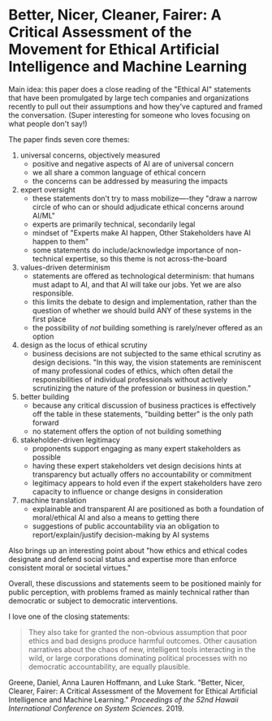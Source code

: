 # Better, Nicer, Cleaner, Fairer: A Critical Assessment of the Movement for Ethical Artificial Intelligence and Machine Learning

Main idea: this paper does a close reading of the "Ethical AI" statements that have been promulgated by large tech companies and organizations recently to pull out their assumptions and how they've captured and framed the conversation. (Super interesting for someone who loves focusing on what people don't say!)

The paper finds seven core themes:
1. universal concerns, objectively measured
	- positive and negative aspects of AI are of universal concern
	- we all share a common language of ethical concern
	- the concerns can be addressed by measuring the impacts
2. expert oversight
	- these statements don't try to mass mobilize—-they "draw a narrow circle of who can or should adjudicate ethical concerns around AI/ML"
	- experts are primarily technical, secondarily legal
	- mindset of "Experts make AI happen, Other Stakeholders have AI happen to them"
	- some statements do include/acknowledge importance of non-technical expertise, so this theme is not across-the-board
3. values-driven determinism
	- statements are offered as technological determinism: that humans must adapt to AI, and that AI will take our jobs. Yet we are also responsible.
	- this limits the debate to design and implementation, rather than the question of whether we should build ANY of these systems in the first place
	- the possibility of _not_ building something is rarely/never offered as an option
4. design as the locus of ethical scrutiny
	- business decisions are not subjected to the same ethical scrutiny as design decisions. "In this way, the vision statements are reminiscent of many professional codes of ethics, which often detail the responsibilities of individual professionals without actively scrutinizing the nature of the profession or business in question."
5. better building
	- because any critical discussion of business practices is effectively off the table in these statements, "building better" is the only path forward
	- no statement offers the option of not building something
6. stakeholder-driven legitimacy
	- proponents support engaging as many expert stakeholders as possible
	- having these expert stakeholders vet design decisions hints at transparency but actually offers no accountability or commitment
	- legitimacy appears to hold even if the expert stakeholders have zero capacity to influence or change designs in consideration
7. machine translation
	- explainable and transparent AI are positioned as both a foundation of moral/ethical AI and also a means to getting there
	- suggestions of public accountability via an obligation to report/explain/justify decision-making by AI systems

Also brings up an interesting point about "how ethics and ethical codes designate and defend social status and expertise more than enforce consistent moral or societal virtues."

Overall, these discussions and statements seem to be positioned mainly for public perception, with problems framed as mainly technical rather than democratic or subject to democratic interventions.

I love one of the closing statements: 
> They also take for granted the non-obvious assumption that poor ethics and bad designs produce harmful outcomes. Other causation narratives about the chaos of new, intelligent tools interacting in the wild, or large corporations dominating political processes with no democratic accountability, are equally plausible.

Greene, Daniel, Anna Lauren Hoffmann, and Luke Stark. "Better, Nicer, Clearer, Fairer: A Critical Assessment of the Movement for Ethical Artificial Intelligence and Machine Learning." _Proceedings of the 52nd Hawaii International Conference on System Sciences_. 2019.
